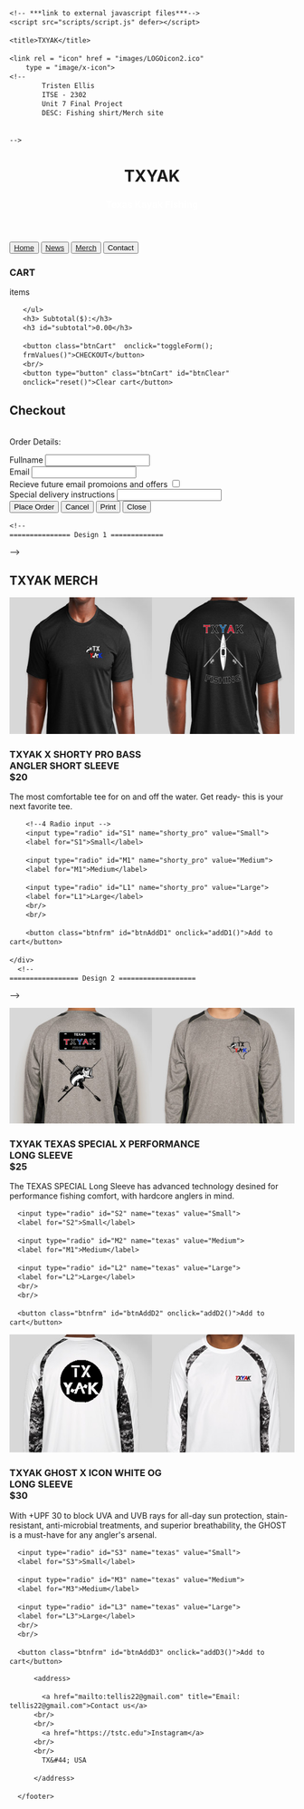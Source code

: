 <!DOCTYPE html>
<html lang="en-US">
  <head>
    <meta charset="UTF-8" />
    <meta name="viewport" content="width=device-width, initial-scale=1" />
    <meta name="description" content="Basic website" />
    <meta name="keywords" content="ITSE-2302 Final (T-Shirt Company)" />
    <link rel="preconnect" href="https://fonts.gstatic.com" />
    <link
      href="https://fonts.googleapis.com/css2?family=Noto+Sans+JP:wght@300;500&family=Raleway:wght@500&display=swap"
      rel="stylesheet"
    />
    <!-- link to external css -->
    <!--<link rel="stylesheet" type="text/css" href="CSS/styles.css" />-->
    <link rel="stylesheet" type="text/css" href="/css/main.css">

    <!-- ***link to external javascript files***-->
    <script src="scripts/script.js" defer></script>

    <title>TXYAK</title>

    <link rel = "icon" href = "images/LOGOicon2.ico" 
        type = "image/x-icon">
    <!--     
            Tristen Ellis 
            ITSE - 2302
            Unit 7 Final Project
            DESC: Fishing shirt/Merch site 
            

    -->
  </head>
  <!-- 
    ================ Header ======================
   -->
  <body>
    <header>
    <div class="headerTitle">
        <h1>TXYAK</h1>
        <h3 style="color: White;">Texas Kayak Fishing</h3>
  </header>
    <!-- 
    ================= NAV =====================
   -->
  <section>
    <button class="btnNav"><a href="#">Home</a> </button>
    <button class="btnNav" ><a href="#">News</a></button>
    <button class="btnNav"><a href="#">Merch</a></button>
    <button class="btnNav" >Contact</button>
  </section>
  <!-- 
    ================= Cart menu  =============
   -->
  <div id="sidebar">
    <h3>CART</h3>
      <div class="wLine"></div>
    <p>items</p>
    <ul id="items">
      
    </ul>
    <h3> Subtotal($):</h3>
    <h3 id="subtotal">0.00</h3>
    
    <button class="btnCart"  onclick="toggleForm(); frmValues()">CHECKOUT</button>
    <br/>
    <button type="button" class="btnCart" id="btnClear" onclick="reset()">Clear cart</button>
</div>

<!-- 
  =========== checkout overlay ================
-->
<div class=" overlay-form">
  <!-- toggleform()  -->
  <div class="close-btn" onclick="toggleForm()"></div>
  <h2>Checkout</h2>
  <p><br/>Order Details:<br/></p>
  <!-- simple div whith a background color to act as a 
    white line/visual content seperator-->
  <div class="wLine"></div>

  <!-- ul id="details" holds no <li>'s before 
    javascript adds selected items via .innerHTML-->
  <ul id="details"></ul>
  <!-- 1 Text  Input -->
  <div class="form-element">
    <label for="fullname">Fullname</label>
    <input type="text" id="fullname">
  </div>
  <!-- 2 Email Input -->
  <div class="form-element">
    <label for="email">Email</label>
    <input type="email" id="email">
  </div>
  <!-- 3 checkbox Input -->
  <div class="form-element">
    <label for="mailList">Recieve future email promoions and offers</label>
    <input type="checkbox" id="mailList">
  </div>
  <!-- Text feild input -->
  <div class="form-element">
    <label for="instructions">Special delivery instructions</label>
    <input type="text" id="instructions">
  </div>
  <div class="form-element">
    <button id="confirm" onclick="confirm()">Place Order</button>
    <!-- cancel button clears form -->
    <button id="reset" onclick="toggleForm(); openCart()">Cancel</button>
    <button type="button" id="btnPrint"  onclick="window.print()">Print</button>
    <button type="button" id="btnClose" onclick="toggleForm(); reset()">Close</button>
  
  </div>
</div>


    <!-- 
    =============== Design 1 =============
   -->
   <section class="wrap">
     <h2>TXYAK MERCH</h2>
     <div class="wLine"></div>
    <div class="design">
       <img src="images/design1/design(Frontback).png" alt="short sleeve t-shirt" width="600px" height="241px">
    </div>
     <div class="text">
      <h3>TXYAK X SHORTY PRO BASS <br/> ANGLER SHORT SLEEVE <br/>$20</h3>
      <p>The most comfortable tee for on and off the water. Get ready- this is your next favorite tee.</p>
    </div>
    <div class="text">
      
        <!--4 Radio input -->
        <input type="radio" id="S1" name="shorty_pro" value="Small">
        <label for="S1">Small</label>

        <input type="radio" id="M1" name="shorty_pro" value="Medium">
        <label for="M1">Medium</label>

        <input type="radio" id="L1" name="shorty_pro" value="Large">
        <label for="L1">Large</label>
        <br/>
        <br/>

        <button class="btnfrm" id="btnAddD1" onclick="addD1()">Add to cart</button>
   
    </div>
      <!-- 
    ================= Design 2 ===================
   -->
   <div class="wLine"></div>
    <div class="design">
      <img src="images/design2/design2(Frontback).png" alt="short sleeve t-shirt">
    </div>
    <div class="text">
     <h3>TXYAK TEXAS SPECIAL X PERFORMANCE<br/> LONG SLEEVE <br/>$25</h3>
     <p>The TEXAS SPECIAL Long Sleeve has advanced technology desined for performance fishing comfort, with hardcore anglers in mind.</p>
   </div>

  <div class="text">
      
   
      <input type="radio" id="S2" name="texas" value="Small">
      <label for="S2">Small</label>

      <input type="radio" id="M2" name="texas" value="Medium">
      <label for="M1">Medium</label>

      <input type="radio" id="L2" name="texas" value="Large">
      <label for="L2">Large</label>
      <br/>
      <br/>

      <button class="btnfrm" id="btnAddD2" onclick="addD2()">Add to cart</button>
 
  </div>
      <!-- 
    =================== design 3 ======================
   -->
   <div class="wLine"></div>
    <div  class="design">
      <img src="images/design3/design3(Frontback).png" alt="short sleeve t-shirt">
    </div>
    <div class="text">
     <h3>TXYAK GHOST X ICON WHITE OG<br/>LONG SLEEVE<br/>$30</h3>
     <p>With +UPF 30 to block UVA and UVB rays for all-day sun protection, stain-resistant, anti-microbial treatments, and superior breathability, the GHOST is a must-have for any angler's arsenal. </p>
   </div>
   <div class="text">
      
  
      <input type="radio" id="S3" name="texas" value="Small">
      <label for="S3">Small</label>

      <input type="radio" id="M3" name="texas" value="Medium">
      <label for="M3">Medium</label>

      <input type="radio" id="L3" name="texas" value="Large">
      <label for="L3">Large</label>
      <br/>
      <br/>

      <button class="btnfrm" id="btnAddD3" onclick="addD3()">Add to cart</button>
 
  </div>
  <div class="wLine"></div>
</section>
  <!-- 
    ====================================
   -->
      <footer>
      
          <address>
           
            <a href="mailto:tellis22@gmail.com" title="Email: tellis22@gmail.com">Contact us</a>
          <br/>
          <br/>
            <a href="https://tstc.edu">Instagram</a>
          <br/>
          <br/>
            TX&#44; USA
        
          </address>
        
      </footer>
    
  </body>
</html>
